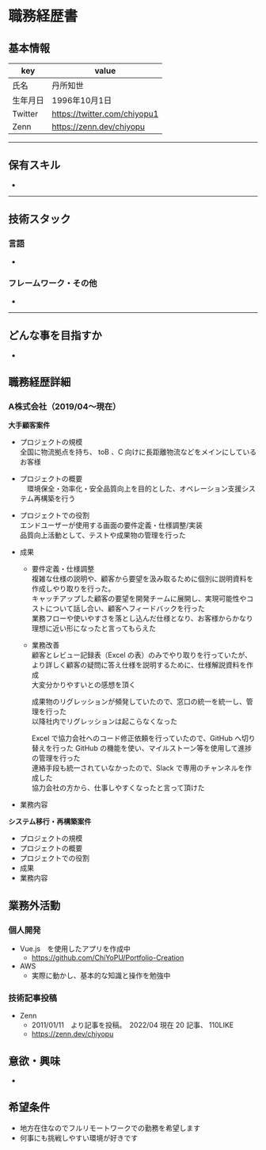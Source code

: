 # 職務経歴書

## 基本情報

|key|value|
|---|---|
|氏名|丹所知世|
|生年月日|1996年10月1日|
|Twitter|https://twitter.com/chiyopu1|
|Zenn|https://zenn.dev/chiyopu|

---

## 保有スキル

- 


---

## 技術スタック

### 言語

- 

### フレームワーク・その他

- 

---

## どんな事を目指すか

- 

## 職務経歴詳細

### A株式会社（2019/04〜現在）

**大手顧客案件**
- プロジェクトの規模  
   全国に物流拠点を持ち、 toB 、C 向けに長距離物流などをメインにしているお客様
- プロジェクトの概要  
  　環境保全・効率化・安全品質向上を目的とした、オペレーション支援システム再構築を行う
- プロジェクトでの役割  
    エンドユーザーが使用する画面の要件定義・仕様調整/実装  
    品質向上活動として、テストや成果物の管理を行った
- 成果  
  - 要件定義・仕様調整  
    複雑な仕様の説明や、顧客から要望を汲み取るために個別に説明資料を作成しやり取りを行った。  
    キャッチアップした顧客の要望を開発チームに展開し、実現可能性やコストについて話し合い、顧客へフィードバックを行った  
    業務フローや使いやすさを落とし込んだ仕様となり、お客様からかなり理想に近い形になったと言ってもらえた
  
  - 業務改善  
    顧客とレビュー記録表（Excel の表）のみでやり取りを行っていたが、  
    より詳しく顧客の疑問に答え仕様を説明するために、仕様解説資料を作成  
    大変分かりやすいとの感想を頂く
    
    成果物のリグレッションが頻発していたので、窓口の統一を統一し、管理を行った  
    以降社内でリグレッションは起こらなくなった

    Excel で協力会社へのコード修正依頼を行っていたので、GitHub へ切り替えを行った 
    GitHub の機能を使い、マイルストーン等を使用して進捗の管理を行った  
    連絡手段も統一されていなかったので、Slack で専用のチャンネルを作成した  
    協力会社の方から、仕事しやすくなったと言って頂けた

  
- 業務内容

**システム移行・再構築案件**
- プロジェクトの規模
- プロジェクトの概要
- プロジェクトでの役割
- 成果
- 業務内容

## 業務外活動

### 個人開発
- Vue.js　を使用したアプリを作成中
  - https://github.com/ChiYoPU/Portfolio-Creation
- AWS
  - 実際に動かし、基本的な知識と操作を勉強中
  
### 技術記事投稿
- Zenn
  - 2011/01/11　より記事を投稿。　2022/04 現在 20 記事、 110LIKE
  - https://zenn.dev/chiyopu

## 意欲・興味

- 

## 希望条件

- 地方在住なのでフルリモートワークでの勤務を希望します
- 何事にも挑戦しやすい環境が好きです
